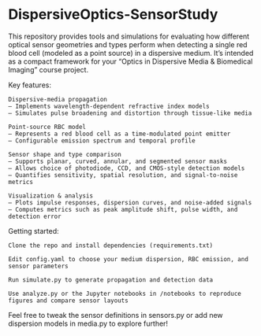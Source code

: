 # DispersiveOptics-SensorStudy
This repository provides tools and simulations for evaluating how different optical sensor geometries and types perform when detecting a single red blood cell (modeled as a point source) in a dispersive medium. It’s intended as a compact framework for your “Optics in Dispersive Media & Biomedical Imaging” course project.

Key features:

    Dispersive‐media propagation
    – Implements wavelength‐dependent refractive index models
    – Simulates pulse broadening and distortion through tissue‐like media

    Point‐source RBC model
    – Represents a red blood cell as a time‐modulated point emitter
    – Configurable emission spectrum and temporal profile

    Sensor shape and type comparison
    – Supports planar, curved, annular, and segmented sensor masks
    – Allows choice of photodiode, CCD, and CMOS‐style detection models
    – Quantifies sensitivity, spatial resolution, and signal‐to‐noise metrics

    Visualization & analysis
    – Plots impulse responses, dispersion curves, and noise‐added signals
    – Computes metrics such as peak amplitude shift, pulse width, and detection error

Getting started:

    Clone the repo and install dependencies (requirements.txt)

    Edit config.yaml to choose your medium dispersion, RBC emission, and sensor parameters

    Run simulate.py to generate propagation and detection data

    Use analyze.py or the Jupyter notebooks in /notebooks to reproduce figures and compare sensor layouts

Feel free to tweak the sensor definitions in sensors.py or add new dispersion models in media.py to explore further!
